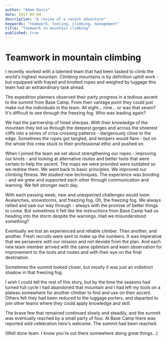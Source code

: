 ```yaml
---
author: "Adam Davis"
date: 2017-05-04
description: "A review of a recent adventure"
keywords: "teamwork, tooling, climbing, management"
title: "Teamwork in mountain climbing"
published: true
---
```


# Teamwork in mountain climbing

I recently worked with a talented team that had been tasked to climb the world's highest mountain. Climbing mountains is by definition uphill work - but equipped with frayed and knotted ropes and weighed by luggage this team had an extraordinary task ahead.

The expedition planners observed their party progress in a tedious ascent to the summit from Base Camp. From their vantage point they could just make out the individuals in the team. All eight... nine... or was that seven? It's difficult to see through the freezing fog. Who was leading again?

We had the partnership of hired sherpas. With their knowledge of the mountain they led us through the deepest gorges and across the sheerest cliffs into a series of criss-crossing patterns - dangerously close to the edge. Sometimes the ropes got tangled, and tempers would flare - but on the whole this crew stuck to their professional ethic and pushed on.

When I joined the team we set about strengthening our ropes - improving our knots - and looking at alternative routes and better tools that were certain to help the ascent. The maps we were provided were outdated so we redrew them. We went back to basic principles. We improved our climbing fitness. We studied new techniques. The experience was bonding - and we grew and supported each other through communication and learning. We felt stronger each day.

With each passing week, new and unexpected challenges would loom. Avalanches, snowstorms, and freezing fog. Oh, the freezing fog. We always rallied and saw our way through - always with the promise of better things to come.  But sometimes it felt like the instructions from Base Camp had us heading into the storm despite the warnings. Had we misunderstood something?

Eventually we lost an experienced and reliable climber. Then another, and another. Fresh recruits were sent to make up the numbers. It was imperative that we persevere with our mission and not deviate from the plan. And each new team member arrived with the same optimism and keen observation for improvement to the tools and routes and with their eye on the final destination.

Sometimes the summit looked closer, but mostly it was just an indistinct shadow in that freezing fog.

I wish I could tell the rest of this story, but by the time the seasons had turned full cycle I had abandoned that mountain and I had left my tools on a plateau somewhere for another climber to find and use on their ascent. Others felt they had been reduced to the luggage porters, and departed to join other teams where they could apply knowledge and skill.

The brave few that remained continued slowly and steadily, and the summit was eventually reached by a small party of four. At Base Camp there was reported wild celebration hero's welcome. The summit had been reached.

(Well done team. I know you're out there somewhere doing great things…)
